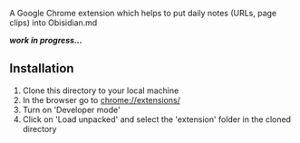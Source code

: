 A Google Chrome extension which helps to put daily notes (URLs, page clips) into Obisidian.md

___work in progress...___


## Installation

1. Clone this directory to your local machine
2. In the browser go to [chrome://extensions/](chrome://extensions/)
3. Turn on 'Developer mode'
4. Click on 'Load unpacked' and select the 'extension' folder in the cloned directory
